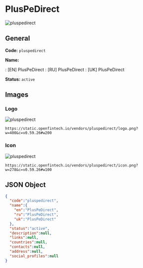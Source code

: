 
# PlusPeDirect 
![pluspedirect](https://static.openfintech.io/vendors/pluspedirect/logo.png?w=400&c=v0.59.26#w200)  

## General 
 
**Code:** `pluspedirect` 
 
**Name:** 
 
:	[EN] PlusPeDirect 
:	[RU] PlusPeDirect 
:	[UK] PlusPeDirect 
 
**Status:** `active` 
 

## Images 

### Logo 
 
![pluspedirect](https://static.openfintech.io/vendors/pluspedirect/logo.png?w=400&c=v0.59.26#w200)  

```
https://static.openfintech.io/vendors/pluspedirect/logo.png?w=400&c=v0.59.26#w200
```  

### Icon 
 
![pluspedirect](https://static.openfintech.io/vendors/pluspedirect/icon.png?w=278&c=v0.59.26#w100)  

```
https://static.openfintech.io/vendors/pluspedirect/icon.png?w=278&c=v0.59.26#w100
```  

## JSON Object 

```json
{
  "code":"pluspedirect",
  "name":{
    "en":"PlusPeDirect",
    "ru":"PlusPeDirect",
    "uk":"PlusPeDirect"
  },
  "status":"active",
  "description":null,
  "links":null,
  "countries":null,
  "contacts":null,
  "address":null,
  "social_profiles":null
}
```  
